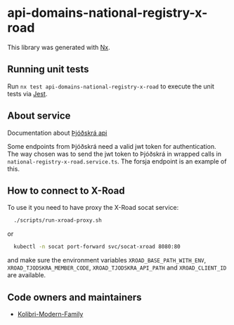 <!-- gitbook-ignore -->

# api-domains-national-registry-x-road

This library was generated with [Nx](https://nx.dev).

## Running unit tests

Run `nx test api-domains-national-registry-x-road` to execute the unit tests via [Jest](https://jestjs.io).

## About service

Documentation about [Þjóðskrá api](https://api-dev.skra.is)

Some endpoints from Þjóðskrá need a valid jwt token for authentication. The way chosen was to send the jwt token to Þjóðskrá in wrapped calls in `national-registry-x-road.service.ts`. The forsja endpoint is an example of this.

## How to connect to X-Road

To use it you need to have proxy the X-Road socat service:

```bash
  ./scripts/run-xroad-proxy.sh
```

or

```bash
  kubectl -n socat port-forward svc/socat-xroad 8080:80
```

and make sure the environment variables `XROAD_BASE_PATH_WITH_ENV`, `XROAD_TJODSKRA_MEMBER_CODE`, `XROAD_TJODSKRA_API_PATH` and `XROAD_CLIENT_ID` are available.

## Code owners and maintainers

- [Kolibri-Modern-Family](https://github.com/orgs/island-is/teams/kolibri-modern-family/members)
